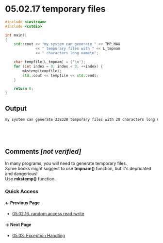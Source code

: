 # 05.02.17 temporary files

```cxx
#include <iostream>
#include <cstdio>

int main()
{
    std::cout << "my system can generate " << TMP_MAX
              << " temporary files with " << L_tmpnam
              << " characters long name\n";

    char tempfile[L_tmpnam] = {'\n'};
    for (int index = 0; index < 3; ++index) {
        mkstemp(tempfile);
        std::cout << tempfile << std::endl;
    }

    return 0;
}

```

## Output

```txt
my system can generate 238328 temporary files with 20 characters long name






```

## Comments *[not verified]*

In many programs, you will need to generate temporary files.  
Some books might suggest to use **tmpnam()** function, but it's depricated and dangerious!  
Use **mkstemp()** function.

### Quick Access

<div class="previous_page pagination">

#### &#8592; Previous Page

* [05.02.16. random access read-write](./../../05.advanced/02.streams/16.random-access.md)

</div>
<div class="next_page pagination">

#### &#8594; Next Page

* [05.03. Exception Handling](./../../05.advanced/03.exception/README.md)

</div>
